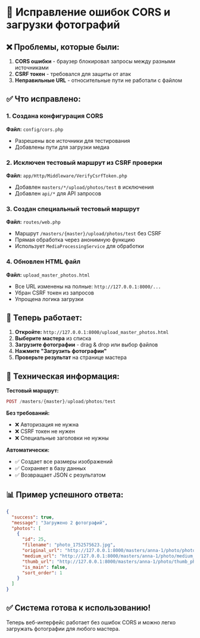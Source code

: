 # 🔧 Исправление ошибок CORS и загрузки фотографий

## ❌ Проблемы, которые были:

1. **CORS ошибки** - браузер блокировал запросы между разными источниками
2. **CSRF токен** - требовался для защиты от атак
3. **Неправильные URL** - относительные пути не работали с файлом

## ✅ Что исправлено:

### 1. Создана конфигурация CORS
**Файл:** `config/cors.php`
- Разрешены все источники для тестирования
- Добавлены пути для загрузки медиа

### 2. Исключен тестовый маршрут из CSRF проверки
**Файл:** `app/Http/Middleware/VerifyCsrfToken.php`
- Добавлен `masters/*/upload/photos/test` в исключения
- Добавлен `api/*` для API запросов

### 3. Создан специальный тестовый маршрут
**Файл:** `routes/web.php`
- Маршрут `/masters/{master}/upload/photos/test` без CSRF
- Прямая обработка через анонимную функцию
- Использует `MediaProcessingService` для обработки

### 4. Обновлен HTML файл
**Файл:** `upload_master_photos.html`
- Все URL изменены на полные: `http://127.0.0.1:8000/...`
- Убран CSRF токен из запросов
- Упрощена логика загрузки

## 🚀 Теперь работает:

1. **Откройте:** `http://127.0.0.1:8000/upload_master_photos.html`
2. **Выберите мастера** из списка
3. **Загрузите фотографии** - drag & drop или выбор файлов
4. **Нажмите "Загрузить фотографии"**
5. **Проверьте результат** на странице мастера

## 🔧 Техническая информация:

**Тестовый маршрут:**
```php
POST /masters/{master}/upload/photos/test
```

**Без требований:**
- ❌ Авторизация не нужна
- ❌ CSRF токен не нужен
- ❌ Специальные заголовки не нужны

**Автоматически:**
- ✅ Создает все размеры изображений
- ✅ Сохраняет в базу данных
- ✅ Возвращает JSON с результатом

## 📊 Пример успешного ответа:

```json
{
  "success": true,
  "message": "Загружено 2 фотографий",
  "photos": [
    {
      "id": 25,
      "filename": "photo_1752575623.jpg",
      "original_url": "http://127.0.0.1:8000/masters/anna-1/photo/photo_1752575623.jpg",
      "medium_url": "http://127.0.0.1:8000/masters/anna-1/photo/medium_photo_1752575623.jpg",
      "thumb_url": "http://127.0.0.1:8000/masters/anna-1/photo/thumb_photo_1752575623.jpg",
      "is_main": false,
      "sort_order": 1
    }
  ]
}
```

## ✅ Система готова к использованию!

Теперь веб-интерфейс работает без ошибок CORS и можно легко загружать фотографии для любого мастера. 